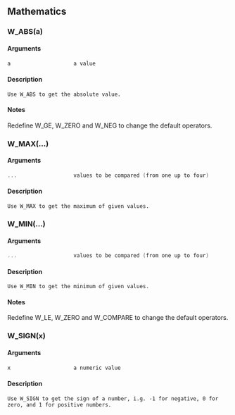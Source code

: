 ## Mathematics
    
### W_ABS(a)
#### Arguments
```C
a                    a value
```
#### Description
    Use W_ABS to get the absolute value.
#### Notes
Redefine W_GE, W_ZERO and W_NEG to change the default operators.
    
### W_MAX(...)
#### Arguments
```C
...                  values to be compared (from one up to four)
```
#### Description
    Use W_MAX to get the maximum of given values.
    
### W_MIN(...)
#### Arguments
```C
...                  values to be compared (from one up to four)
```
#### Description
    Use W_MIN to get the minimum of given values.
#### Notes
Redefine W_LE, W_ZERO and W_COMPARE to change the default operators.
    
### W_SIGN(x)
#### Arguments
```C
x                    a numeric value
```
#### Description
    Use W_SIGN to get the sign of a number, i.g. -1 for negative, 0 for zero, and 1 for positive numbers.

